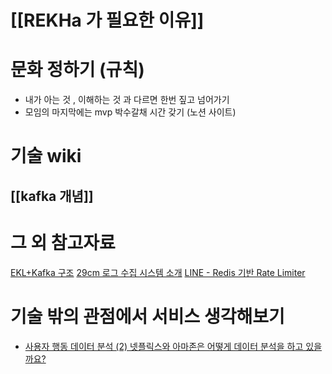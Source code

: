 # [[REKHa 가 필요한 이유]]

# 문화 정하기 (규칙)
- 내가 아는 것 , 이해하는 것 과 다르면 한번 짚고 넘어가기
- 모임의 마지막에는 mvp 박수갈채 시간 갖기 (노션 사이트)

# 기술 wiki
## [[kafka 개념]]


# 그 외 참고자료
[EKL+Kafka 구조](https://codezip.tistory.com/677)
[29cm 로그 수집 시스템 소개](https://medium.com/29cm/29cm-%EB%A1%9C%EA%B7%B8-%EC%88%98%EC%A7%91-%EC%8B%9C%EC%8A%A4%ED%85%9C-%EC%86%8C%EA%B0%9C-e7955d7deec6)
[LINE - Redis 기반 Rate Limiter](https://engineering.linecorp.com/ko/blog/high-throughput-distributed-rate-limiter)




# 기술 밖의 관점에서 서비스 생각해보기
- [사용자 행동 데이터 분석 (2) 넷플릭스와 아마존은 어떻게 데이터 분석을 하고 있을까요?](https://velog.io/@datarian/user-activity-analysis-netflix-amazon)
